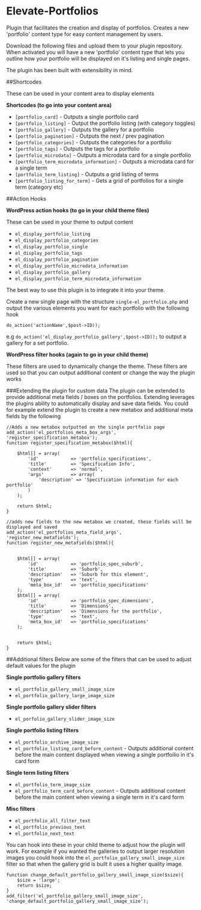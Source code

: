 # Elevate-Portfolios
Plugin that facilitates the creation and display of portfolios. Creates a new 'portfolio' content type for easy content management by users. 

Download the following files and upload them to your plugin repository. When activated you will have a new 'portfolio' content type that lets you outline how your 
portfolio will be displayed on it's listing and single pages.

The plugin has been built with extensibility in mind. 

##Shortcodes

These can be used in your content area to display elements

**Shortcodes (to go into your content area)**

 - `[portfolio_card]` - Outputs a single portfolio card
 - `[portfolio_listing]` - Output the portfolio listing (with category toggles)
 - `[portfolio_gallery]` - Outputs the gallery for a portfolio
 - `[portfolio_pagination]` - Outputs the next / prev pagination
 - `[portfolio_categories]` - Outputs the categories for a portfolio
 - `[portfolio_tags]` - Outputs the tags for a portfolio
 - `[portfolio_microdata]` - Outputs a microdata card for a single portfolio
 - `[portfolio_term_microdata_information]` - Outputs a microdata card for a single term
 - `[portfolio_term_listing]` - Outputs a grid listing of terms
 - `[portfolio_listing_for_term]` - Gets a grid of portfolios for a single term (category etc)
 
 
##Action Hooks

**WordPress action hooks (to go in your child theme files)**

These can be used in your theme to output content

 - `el_display_portfolio_listing`
 - `el_display_portfolio_categories`
 - `el_display_portfolio_single`
 - `el_display_portfolio_tags`
 - `el_display_portfolio_pagination`
 - `el_display_portfolio_microdata_information`
 - `el_display_portfolio_gallery`
 - `el_display_portfolio_term_microdata_information`

The best way to use this plugin is to integrate it into your theme. 

Create a new single page with the structure `single-el_portfolio.php` and output the various elements you want for each portfolio with the following hook

`do_action('actionName',$post->ID));` 

e.g `do_action('el_display_portfolio_gallery',$post->ID));` to output a gallery for a set portfolio.

**WordPress filter hooks (again to go in your child theme)**

These filters are used to dynamically change the theme. These filters are used so that you can output additional content or change the way the plugin works



###Extending the plugin for custom data
The plugin can be extended to provide additional meta fields / boxes on the portfolios. Extending leverages the plugins ability to automatically display and save data fields.
You could for example extend the plugin to create a new metabox and additional meta fields by the following

```
//Adds a new metabox outputted on the single portfolio page
add_action('el_portfolios_meta_box_args', 'register_specification_metabox');
function register_specification_metabox($html){

	$html[] = array(
		'id'			=> 'portfolio_specifications',
		'title'			=> 'Specification Info',
		'context'		=> 'normal',
		'args'			=> array(
			'description' => 'Specification information for each portfolio'
		)	
	);

	return $html;
}

//adds new fields to the new metabox we created, these fields will be displayed and saved
add_action('el_portfolios_meta_field_args', 'register_new_metafields');
function register_new_metafields($html){
	
	
	$html[] = array(
		'id'			=> 'portfolio_spec_suburb',
		'title'			=> 'Suburb',
		'description'	=> 'Suburb for this element',
		'type'			=> 'text',
		'meta_box_id'	=> 'portfolio_specifications'
	);	
	$html[] = array(
		'id'			=> 'portfolio_spec_dimensions',
		'title'			=> 'Dimensions',
		'description'	=> 'Dimensions for the portfolio',
		'type'			=> 'text',
		'meta_box_id'	=> 'portfolio_specifications'
	);

	
	return $html;
}
```

##Additional filters
Below are some of the filters that can be used to adjust default values for the plugin


**Single portfolio gallery filters**

 - `el_portfolio_gallery_small_image_size`
 - `el_portfolio_gallery_large_image_size`

**Single portfolio gallery slider filters**

 - `el_porfolio_gallery_slider_image_size`

**Single portfolio listing filters**

 - `el_portfolio_archive_image_size`
 - `el_portfolio_listing_card_before_content` - Outputs additional content before the main content displayed when viewing a single portfoilio in it's card form

**Single term listing filters**

 - `el_portfolio_term_image_size`
 - `el_portfolio_term_card_before_content` - Outputs additional content before the main content when viewing a single term in it's card form

**Misc filters**

 - `el_portfolio_all_filter_text`
 - `el_portfolio_previous_text`
 - `el_portfolio_next_text`
 
 
 
 

You can hook into these in your child theme to adjust how the plugin will work. For example if you wanted the galleries to output larger resolution images you could 
hook into the `el_portfolio_gallery_small_image_size` filter so that when the gallery grid is built it uses a higher quality image.

```
function change_default_portfolio_gallery_small_image_size($size){
	$size = 'large';
	return $size;
}
add_filter('el_portfolio_gallery_small_image_size', 'change_default_portfolio_gallery_small_image_size');

```



